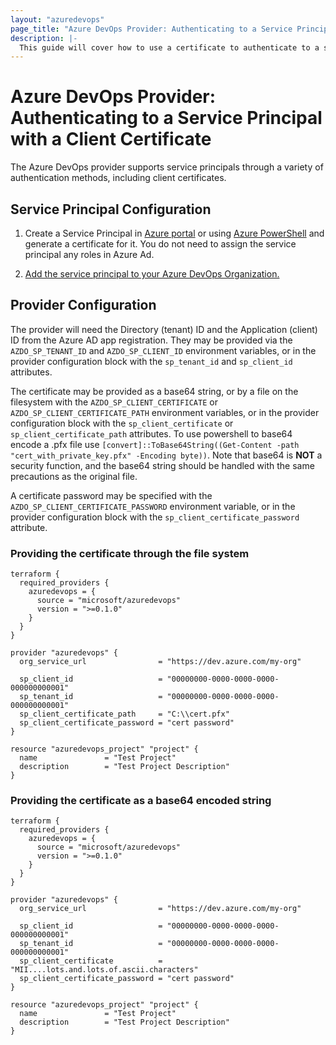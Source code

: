 ```yaml
---
layout: "azuredevops"
page_title: "Azure DevOps Provider: Authenticating to a Service Principal with a Client Certificate"
description: |-
  This guide will cover how to use a certificate to authenticate to a service principal for use with Azure DevOps.
---
```


# Azure DevOps Provider: Authenticating to a Service Principal with a Client Certificate

The Azure DevOps provider supports service principals through a variety of authentication methods, including client certificates.

## Service Principal Configuration

1. Create a Service Principal in [Azure portal](https://learn.microsoft.com/en-us/azure/active-directory/develop/howto-create-service-principal-portal) or
using [Azure PowerShell](https://learn.microsoft.com/en-us/azure/active-directory/develop/howto-authenticate-service-principal-powershell) and generate a certificate for it. You do not need to assign the service principal any roles in Azure Ad.

2. [Add the service principal to your Azure DevOps Organization.](https://learn.microsoft.com/en-us/azure/devops/integrate/get-started/authentication/service-principal-managed-identity?view=azure-devops#2-add-and-manage-service-principal-in-an-azure-devops-organization)

## Provider Configuration

The provider will need the Directory (tenant) ID and the Application (client) ID from the Azure AD app registration. They may be provided via the `AZDO_SP_TENANT_ID` and `AZDO_SP_CLIENT_ID` environment variables, or in the provider configuration block with the `sp_tenant_id` and `sp_client_id` attributes.

The certificate may be provided as a base64 string, or by a file on the filesystem with the `AZDO_SP_CLIENT_CERTIFICATE` or `AZDO_SP_CLIENT_CERTIFICATE_PATH` environment variables, or in the provider configuration block with the `sp_client_certificate` or `sp_client_certificate_path` attributes. To use powershell to base64 encode a .pfx file use `[convert]::ToBase64String((Get-Content -path "cert_with_private_key.pfx" -Encoding byte))`. Note that base64 is **NOT** a security function, and the base64 string should be handled with the same precautions as the original file.

A certificate password may be specified with the `AZDO_SP_CLIENT_CERTIFICATE_PASSWORD` environment variable, or in the provider configuration block with the `sp_client_certificate_password` attribute.

### Providing the certificate through the file system

```hcl
terraform {
  required_providers {
    azuredevops = {
      source = "microsoft/azuredevops"
      version = ">=0.1.0"
    }
  }
}

provider "azuredevops" {
  org_service_url                = "https://dev.azure.com/my-org"

  sp_client_id                   = "00000000-0000-0000-0000-000000000001"
  sp_tenant_id                   = "00000000-0000-0000-0000-000000000001"
  sp_client_certificate_path     = "C:\\cert.pfx"
  sp_client_certificate_password = "cert password"
}

resource "azuredevops_project" "project" {
  name               = "Test Project"
  description        = "Test Project Description"
}
```

### Providing the certificate as a base64 encoded string

```hcl
terraform {
  required_providers {
    azuredevops = {
      source = "microsoft/azuredevops"
      version = ">=0.1.0"
    }
  }
}

provider "azuredevops" {
  org_service_url                = "https://dev.azure.com/my-org"

  sp_client_id                   = "00000000-0000-0000-0000-000000000001"
  sp_tenant_id                   = "00000000-0000-0000-0000-000000000001"
  sp_client_certificate          = "MII....lots.and.lots.of.ascii.characters"
  sp_client_certificate_password = "cert password"
}

resource "azuredevops_project" "project" {
  name               = "Test Project"
  description        = "Test Project Description"
}
```
